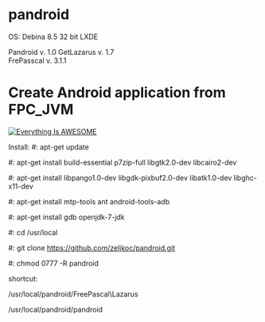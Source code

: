 # pandroid

OS: Debina 8.5 32 bit LXDE


Pandroid   v. 1.0 
GetLazarus v. 1.7      
FrePasscal v. 3.1.1


# Create Android application from FPC_JVM 


[![Everything Is AWESOME](https://i.ytimg.com/vi/75T2XKjF93M/hqdefault.jpg?custom=true&w=196&h=110&stc=true&jpg444=true&jpgq=90&sp=68&sigh=qIkv3LdeDKlD22qFBLyovMhEbBk)](https://www.youtube.com/watch?v=75T2XKjF93M "Everything Is AWESOME")


Install:
 #: apt-get update
 
 #: apt-get install build-essential p7zip-full libgtk2.0-dev libcairo2-dev
 
 #: apt-get install libpango1.0-dev libgdk-pixbuf2.0-dev libatk1.0-dev libghc-x11-dev

 #: apt-get install mtp-tools ant android-tools-adb
 
 #: apt-get install gdb openjdk-7-jdk


 #: cd /usr/local
 
 #: git clone https://github.com/zeljkoc/pandroid.git
 
 #: chmod 0777 -R pandroid

shortcut:

/usr/local/pandroid/FreePascal\Lazarus

/usr/local/pandroid/pandroid






